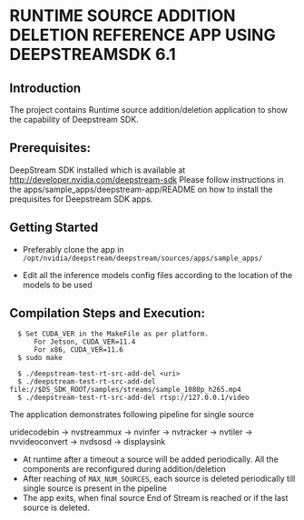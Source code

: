 # RUNTIME SOURCE ADDITION DELETION REFERENCE APP USING DEEPSTREAMSDK 6.1

## Introduction

The project contains Runtime source addition/deletion application to show the
capability of Deepstream SDK.

## Prerequisites:

DeepStream SDK installed which is available at http://developer.nvidia.com/deepstream-sdk
Please follow instructions in the apps/sample_apps/deepstream-app/README on how
to install the prequisites for Deepstream SDK apps.

## Getting Started

- Preferably clone the app in
  `/opt/nvidia/deepstream/deepstream/sources/apps/sample_apps/`

- Edit all the inference models config files according to the location of the models to be used

## Compilation Steps and Execution:

```
  $ Set CUDA_VER in the MakeFile as per platform.
      For Jetson, CUDA_VER=11.4
      For x86, CUDA_VER=11.6
  $ sudo make

  $ ./deepstream-test-rt-src-add-del <uri>
  $ ./deepstream-test-rt-src-add-del file://$DS_SDK_ROOT/samples/streams/sample_1080p_h265.mp4
  $ ./deepstream-test-rt-src-add-del rtsp://127.0.0.1/video
```

The application demonstrates following pipeline for single source <uri>

uridecodebin -> nvstreammux -> nvinfer -> nvtracker -> nvtiler -> nvvideoconvert -> nvdsosd -> displaysink

- At runtime after a timeout a source will be added periodically. All the components
  are reconfigured during addition/deletion
- After reaching of `MAX_NUM_SOURCES`, each source is deleted periodically till single
  source is present in the pipeline
- The app exits, when final source End of Stream is reached or if the last source is deleted.
